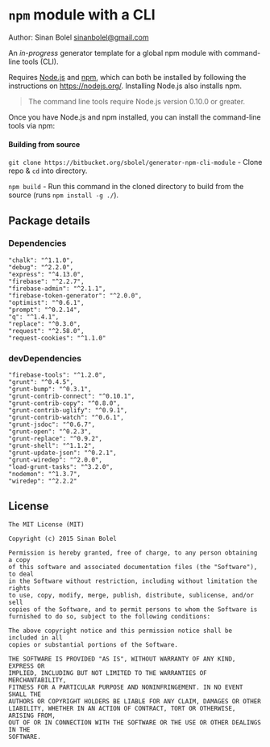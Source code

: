 # `npm` module with a CLI

Author: Sinan Bolel <sinanbolel@gmail.com>

An _in-progress_ generator template for a global npm module with command-line tools (CLI).

Requires [Node.js](https://nodejs.org/) and [npm](https://www.npmjs.org/), which can both be installed by following the instructions on https://nodejs.org/. Installing Node.js also installs npm.

> The command line tools require Node.js version 0.10.0 or greater.

Once you have Node.js and npm installed, you can install the command-line tools via npm:

#### Building from source

`git clone https://bitbucket.org/sbolel/generator-npm-cli-module` - Clone repo & `cd` into directory.

`npm build` - Run this command in the cloned directory to build from the source (runs `npm install -g ./`).

## Package details

### Dependencies

    "chalk": "^1.1.0",
    "debug": "^2.2.0",
    "express": "^4.13.0",
    "firebase": "^2.2.7",
    "firebase-admin": "^2.1.1",
    "firebase-token-generator": "^2.0.0",
    "optimist": "^0.6.1",
    "prompt": "^0.2.14",
    "q": "^1.4.1",
    "replace": "^0.3.0",
    "request": "^2.58.0",
    "request-cookies": "^1.1.0"

### devDependencies

    "firebase-tools": "^1.2.0",
    "grunt": "^0.4.5",
    "grunt-bump": "^0.3.1",
    "grunt-contrib-connect": "^0.10.1",
    "grunt-contrib-copy": "^0.8.0",
    "grunt-contrib-uglify": "^0.9.1",
    "grunt-contrib-watch": "^0.6.1",
    "grunt-jsdoc": "^0.6.7",
    "grunt-open": "^0.2.3",
    "grunt-replace": "^0.9.2",
    "grunt-shell": "^1.1.2",
    "grunt-update-json": "^0.2.1",
    "grunt-wiredep": "^2.0.0",
    "load-grunt-tasks": "^3.2.0",
    "nodemon": "^1.3.7",
    "wiredep": "^2.2.2"


## License

```
The MIT License (MIT)

Copyright (c) 2015 Sinan Bolel

Permission is hereby granted, free of charge, to any person obtaining a copy
of this software and associated documentation files (the "Software"), to deal
in the Software without restriction, including without limitation the rights
to use, copy, modify, merge, publish, distribute, sublicense, and/or sell
copies of the Software, and to permit persons to whom the Software is
furnished to do so, subject to the following conditions:

The above copyright notice and this permission notice shall be included in all
copies or substantial portions of the Software.

THE SOFTWARE IS PROVIDED "AS IS", WITHOUT WARRANTY OF ANY KIND, EXPRESS OR
IMPLIED, INCLUDING BUT NOT LIMITED TO THE WARRANTIES OF MERCHANTABILITY,
FITNESS FOR A PARTICULAR PURPOSE AND NONINFRINGEMENT. IN NO EVENT SHALL THE
AUTHORS OR COPYRIGHT HOLDERS BE LIABLE FOR ANY CLAIM, DAMAGES OR OTHER
LIABILITY, WHETHER IN AN ACTION OF CONTRACT, TORT OR OTHERWISE, ARISING FROM,
OUT OF OR IN CONNECTION WITH THE SOFTWARE OR THE USE OR OTHER DEALINGS IN THE
SOFTWARE.
```